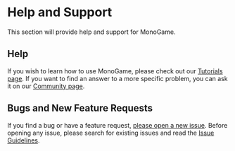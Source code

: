 # Help and Support

This section will provide help and support for MonoGame.

## Help

If you wish to learn how to use MonoGame, please check out our [Tutorials page](~/articles/tutorials.md). If you want to find an answer to a more specific problem, you can ask it on our [Community page](https://community.monogame.net/).

## Bugs and New Feature Requests

If you find a bug or have a feature request, [please open a new issue](https://github.com/mono/monogame/issues). Before opening any issue, please search for existing issues and read the [Issue Guidelines](https://github.com/necolas/issue-guidelines).
